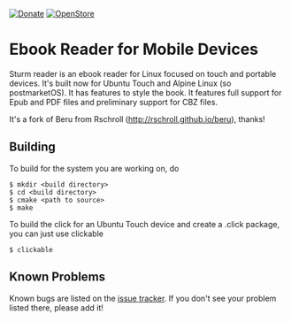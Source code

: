 [![Donate](https://img.shields.io/badge/PayPal-Donate%20to%20Author-blue.svg)](https://www.paypal.me/emanuele42)
[![OpenStore](https://img.shields.io/badge/Install%20from-OpenStore-000000.svg)](https://open-store.io/app/sturmreader.emanuelesorce)

Ebook Reader for Mobile Devices
===============================
Sturm reader is an ebook reader for Linux focused on touch and portable devices.  It's built now for Ubuntu Touch and Alpine Linux (so postmarketOS).
It has features to style the book.
It features full support for Epub and PDF files and preliminary support for CBZ files.

It's a fork of Beru from Rschroll (http://rschroll.github.io/beru), thanks!

Building
--------
To build for the system you are working on, do
```
$ mkdir <build directory>
$ cd <build directory>
$ cmake <path to source>
$ make
```

To build the click for an Ubuntu Touch device and create a .click package, you can just use clickable
```
$ clickable
```

Known Problems
--------------
Known bugs are listed on the [issue tracker][1].  If you don't see
your problem listed there, please add it!

[1]: https://github.com/tronfortytwo/sturmreader/issues "Bug tracker"
